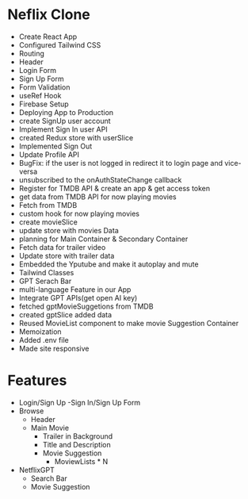 # Neflix Clone

- Create React App
- Configured Tailwind CSS
- Routing
- Header
- Login Form
- Sign Up Form
- Form Validation
- useRef Hook
- Firebase Setup
- Deploying App to Production
- create SignUp user account
- Implement Sign In user API
- created Redux store with userSlice
- Implemented Sign Out
- Update Profile API
- BugFix: if the user is not logged in redirect it to login page and vice-versa
- unsubscribed to the onAuthStateChange callback
- Register for TMDB API & create an app & get access token
- get data from TMDB API for now playing movies
- Fetch from TMDB
- custom hook for now playing movies
- create movieSlice
- update store with movies Data
- planning for Main Container & Secondary Container
- Fetch data for trailer video
- Update store with trailer data
- Embedded the Yputube and make it autoplay and mute
- Tailwind Classes
- GPT Serach Bar
- multi-language Feature in our App
- Integrate GPT APIs(get open AI key)
- fetched gptMovieSuggetions from TMDB
- created gptSlice added data
- Reused MovieList component to make movie Suggestion Container
- Memoization
- Added .env file
- Made site responsive

# Features

- Login/Sign Up
  -Sign In/Sign Up Form
- Browse
  - Header
  - Main Movie
    - Trailer in Background
    - Title and Description
    - Movie Suggestion
      - MoviewLists \* N
- NetflixGPT
  - Search Bar
  - Movie Suggestion
